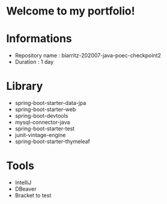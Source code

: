 # Welcome to my portfolio!

# Informations
- Repository name :  biarritz-202007-java-poec-checkpoint2
- Duration : 1 day


# Library

 - spring-boot-starter-data-jpa
 - spring-boot-starter-web
 - spring-boot-devtools
 - mysql-connector-java
 - spring-boot-starter-test
 - junit-vintage-engine
 - spring-boot-starter-thymeleaf


# Tools

- IntelliJ
- DBeaver
- Bracket to test
